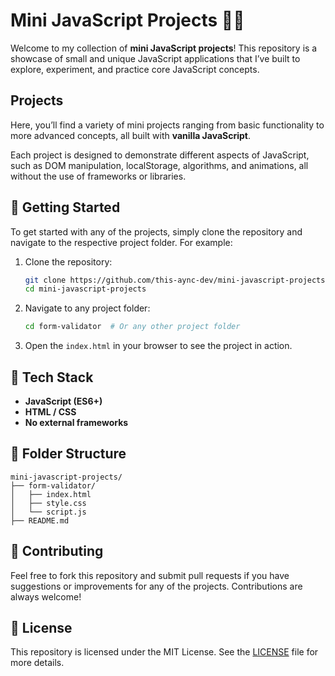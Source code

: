 # Mini JavaScript Projects 🧪✨

Welcome to my collection of **mini JavaScript projects**! This repository is a showcase of small and unique JavaScript applications that I’ve built to explore, experiment, and practice core JavaScript concepts.

## Projects

Here, you’ll find a variety of mini projects ranging from basic functionality to more advanced concepts, all built with **vanilla JavaScript**.

Each project is designed to demonstrate different aspects of JavaScript, such as DOM manipulation, localStorage, algorithms, and animations, all without the use of frameworks or libraries.

## 🚀 Getting Started

To get started with any of the projects, simply clone the repository and navigate to the respective project folder. For example:

1. Clone the repository:

   ```bash
   git clone https://github.com/this-aync-dev/mini-javascript-projects.git
   cd mini-javascript-projects
    ```
2. Navigate to any project folder:
    ```bash
    cd form-validator  # Or any other project folder
    ```

3. Open the `index.html` in your browser to see the project in action.

## 🧰 Tech Stack

- **JavaScript (ES6+)**
- **HTML / CSS**
- **No external frameworks**

## 📁 Folder Structure
```plaintext
mini-javascript-projects/
├── form-validator/
│   ├── index.html
│   ├── style.css
│   └── script.js
├── README.md
```


## 🤝 Contributing

Feel free to fork this repository and submit pull requests if you have suggestions or improvements for any of the projects. Contributions are always welcome!

## 📝 License

This repository is licensed under the MIT License. See the [LICENSE](LICENSE) file for more details.

